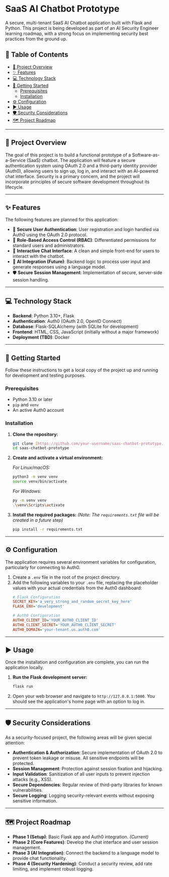 # SaaS AI Chatbot Prototype

A secure, multi-tenant SaaS AI Chatbot application built with Flask and Python. This project is being developed as part of an AI Security Engineer learning roadmap, with a strong focus on implementing security best practices from the ground up.

## 📝 Table of Contents

- [🌟 Project Overview](#-project-overview)
- [✨ Features](#-features)
- [💻 Technology Stack](#-technology-stack)
- [🚀 Getting Started](#-getting-started)
  - [Prerequisites](#prerequisites)
  - [Installation](#installation)
- [⚙️ Configuration](#️-configuration)
- [▶️ Usage](#️-usage)
- [🛡️ Security Considerations](#️-security-considerations)
- [🗺️ Project Roadmap](#️-project-roadmap)

---

## 🌟 Project Overview

The goal of this project is to build a functional prototype of a Software-as-a-Service (SaaS) chatbot. The application will feature a secure authentication system using OAuth 2.0 and a third-party identity provider (Auth0), allowing users to sign up, log in, and interact with an AI-powered chat interface. Security is a primary concern, and the project will incorporate principles of secure software development throughout its lifecycle.

---

## ✨ Features

The following features are planned for this application:

-   🔐 **Secure User Authentication**: User registration and login handled via Auth0 using the OAuth 2.0 protocol.
-   👤 **Role-Based Access Control (RBAC)**: Differentiated permissions for standard users and administrators.
-   💬 **Interactive Chat Interface**: A clean and simple front-end for users to interact with the chatbot.
-   🧠 **AI Integration (Future)**: Backend logic to process user input and generate responses using a language model.
-   🛡️ **Secure Session Management**: Implementation of secure, server-side session handling.

---

## 💻 Technology Stack

-   **Backend**: Python 3.10+, Flask
-   **Authentication**: Auth0 (OAuth 2.0, OpenID Connect)
-   **Database**: Flask-SQLAlchemy (with SQLite for development)
-   **Frontend**: HTML, CSS, JavaScript (initially without a major framework)
-   **Deployment (TBD)**: Docker

---

## 🚀 Getting Started

Follow these instructions to get a local copy of the project up and running for development and testing purposes.

### Prerequisites

-   Python 3.10 or later
-   `pip` and `venv`
-   An active Auth0 account

### Installation

1.  **Clone the repository:**
    ```sh
    git clone [https://github.com/your-username/saas-chatbot-prototype.git](https://github.com/your-username/saas-chatbot-prototype.git)
    cd saas-chatbot-prototype
    ```
2.  **Create and activate a virtual environment:**

    *For Linux/macOS:*
    ```sh
    python3 -m venv venv
    source venv/bin/activate
    ```
    *For Windows:*
    ```sh
    py -m venv venv
    .\venv\Scripts\activate
    ```
3.  **Install the required packages:**
    *(Note: The `requirements.txt` file will be created in a future step)*
    ```sh
    pip install -r requirements.txt
    ```

---

## ⚙️ Configuration

The application requires several environment variables for configuration, particularly for connecting to Auth0.

1.  Create a `.env` file in the root of the project directory.
2.  Add the following variables to your `.env` file, replacing the placeholder values with your actual credentials from the Auth0 dashboard:
    ```ini
    # Flask Configuration
    SECRET_KEY='a_very_strong_and_random_secret_key_here'
    FLASK_ENV='development'

    # Auth0 Configuration
    AUTH0_CLIENT_ID='YOUR_AUTH0_CLIENT_ID'
    AUTH0_CLIENT_SECRET='YOUR_AUTH0_CLIENT_SECRET'
    AUTH0_DOMAIN='your-tenant.us.auth0.com'
    ```

---

## ▶️ Usage

Once the installation and configuration are complete, you can run the application locally.

1.  **Run the Flask development server:**
    ```sh
    flask run
    ```
2.  Open your web browser and navigate to `http://127.0.0.1:5000`. You should see the application's home page with an option to log in.

---

## 🛡️ Security Considerations

As a security-focused project, the following areas will be given special attention:

-   **Authentication & Authorization**: Secure implementation of OAuth 2.0 to prevent token leakage or misuse. All sensitive endpoints will be protected.
-   **Session Management**: Protection against session fixation and hijacking.
-   **Input Validation**: Sanitization of all user inputs to prevent injection attacks (e.g., XSS).
-   **Secure Dependencies**: Regular review of third-party libraries for known vulnerabilities.
-   **Secure Logging**: Logging security-relevant events without exposing sensitive information.

---

## 🗺️ Project Roadmap

-   **Phase 1 (Setup)**: Basic Flask app and Auth0 integration. *(Current)*
-   **Phase 2 (Core Features)**: Develop the chat interface and user session management.
-   **Phase 3 (AI Integration)**: Connect the backend to a language model to provide chat functionality.
-   **Phase 4 (Security Hardening)**: Conduct a security review, add rate limiting, and implement robust logging.